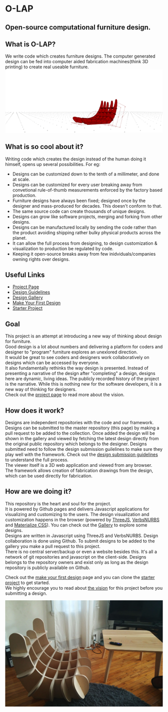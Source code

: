 # O-LAP  
Open-source computational furniture design.  
--
## What is O-LAP?
We write code which creates furniture designs. The computer generated design can be fed into computer aided fabrication machines(think 3D printing) to create real useable furniture.  
![O-LAP](https://raw.githubusercontent.com/O-LAP/home/master/imgs/wide_banner.gif)

## What is so cool about it?
Writing code which creates the design instead of the human doing it himself, opens up several possibilities. For eg:
- Designs can be customized down to the tenth of a millimeter, and done at scale.  
- Designs can be customized for every user breaking away from convetional rule-of-thumb measurements enforced by the factory based production.  
- Furniture designs have always been fixed; designed once by the designer and mass-produced for decades. This doesn't conform to that.  
- The same source code can create thousands of unique designs.  
- Designs can grow like software projects, merging and forking from other designs.  
- Designs can be manufactured locally by sending the code rather than the product avoiding shipping rather bulky physical products across the planet.  
- It can allow the full process from designing, to design customization & visualization to production be regulated by code.  
- Keeping it open-source breaks away from few inidviduals/companies owning rights over designs.  

## Useful Links
- [Project Page](https://O-LAP.github.io/home)
- [Design Guidelines](https://O-LAP.github.io/home/design-guidelines.html)
- [Design Gallery](https://O-LAP.github.io/home/designs.html)
- [Make Your First Design](https://O-LAP.github.io/home/make-your-first-design.html)
- [Starter Project](https://github.com/O-LAP/starter_project)

## Goal
This project is an attempt at introducing a new way of thinking about design for furniture.  
Good design is a lot about numbers and delivering a platform for coders and designer to "program" furniture explores an unexlored direction.  
It would be great to see coders and designers work collaboratively on designs which can be accessed by everyone.  
It also fundamentally rethinks the way design is presented. Instead of presenting a narrative of the design after "completing" a design, designs here are dynamic, living ideas. The publicly recorded history of the project is the narrative. While this is nothing new for the software developers, it is a new way of thinking for designers.  
Check out the [project page](https://O-LAP.github.io/home) to read more about the vision.  

## How does it work?
Designs are independent repositories with the code and our framework.  
Designs can be submitted to the master repository (this page) by making a pull request to be added to the collection. Once added the design will be shown in the gallery and viewed by fetching the latest design directly from the original public repository which belongs to the designer. Designs submitted need to follow the design submission guilelines to make sure they play well with the framework. Check out the [design submission guidelines](https://O-LAP.github.io/home/design-guidelines.html) to understand the full process.  
The viewer itself is a 3D web application and viewed from any browser.  
The framework allows creation of fabrication drawings from the design, which can be used directly for fabrication.  

## How are we doing it?
This repository is the heart and soul for the project.  
It is powered by Github pages and delivers Javascript applications for visualizing and customizing to the users. The design visualization and customization happens in the browser (powered by [ThreeJS](https://threejs.org/), [VerbsNURBS](http://verbnurbs.com/) and [Materialize CSS](http://materializecss.com/)). You can check out the [Gallery](https://O-LAP.github.io/home/designs.html) to explore some designs.  
Designs are written in Javascript using ThreeJS and VerbsNURBS. Design collaboration is done using Github. To submit designs to be added to the gallery you make a pull request to this project.  
There is no central server/backup or even a website besides this. It's all a network of git repositories and javascript on the client-side. Designs belongs to the repository owners and exist only as long as the design repository is publicly available on Github.  

Check out the [make your first design](https://O-LAP.github.io/home/make-your-first-design.html) page and you can clone the [starter project](https://github.com/O-LAP/starter_project) to get started.  
We highly encourage you to read about [the vision](https://O-LAP.github.io/home) for this project before you submitting a design.  

![O-LAP](https://raw.githubusercontent.com/O-LAP/home/master/imgs/chair_01.jpg)